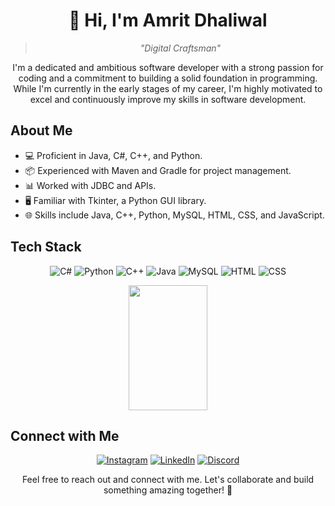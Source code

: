 <h1 align="center">👋 Hi, I'm Amrit Dhaliwal</h1>
<blockquote align="center">
  <p><em>"Digital Craftsman"</em></p>
</blockquote>
<p align="center">
  I'm a dedicated and ambitious software developer with a strong passion for coding and a commitment to building a solid foundation in programming. While I'm currently in the early stages of my career, I'm highly motivated to excel and continuously improve my skills in software development.
</p>


<!-- About Me Section -->
## About Me
- 💻 Proficient in Java, C#, C++, and Python.
- 📦 Experienced with Maven and Gradle for project management.
- 📊 Worked with JDBC and APIs.
- 🖥️ Familiar with Tkinter, a Python GUI library.
- 🌐 Skills include Java, C++, Python, MySQL, HTML, CSS, and JavaScript.

<!-- Tech Stack Badges -->
## Tech Stack
<p align="center">
  <img src="https://img.shields.io/badge/C%23-239120?style=for-the-badge&logo=c-sharp&logoColor=white" alt="C#">
  <img src="https://img.shields.io/badge/Python-3776AB?style=for-the-badge&logo=python&logoColor=white" alt="Python">
  <img src="https://img.shields.io/badge/C%2B%2B-00599C?style=for-the-badge&logo=c%2B%2B&logoColor=white" alt="C++">
  <img src="https://img.shields.io/badge/Java-ED8B00?style=for-the-badge&logo=openjdk&logoColor=white" alt="Java">
  <img src="https://img.shields.io/badge/MySQL-00000F?style=for-the-badge&logo=mysql&logoColor=white" alt="MySQL">
  <img src="https://img.shields.io/badge/HTML-239120?style=for-the-badge&logo=html5&logoColor=white" alt="HTML">
  <img src="https://img.shields.io/badge/CSS-239120?&style=for-the-badge&logo=css3&logoColor=white" alt="CSS">
</p>

<!-- GitHub Stats and Most Used Languages -->
<div align="center">
  <div style="display: flex; justify-content: center; align-items: center;">
  <img src="https://github-readme-stats.vercel.app/api/top-langs/?username=ayoamrit&layout=compact&bg_color=0,73FA79,73FDFF,7A81FF&theme=graywhite" width="50%" height="200" style="display: inline-block;" />
  </div>
</div>

<!-- Connect with Me Section -->
## Connect with Me
<p align="center">
  <a href="https://www.instagram.com/ayoamrit/"><img src="https://img.shields.io/badge/Instagram-E4405F?style=for-the-badge&logo=instagram&logoColor=white" alt="Instagram"></a>
  <a href="https://www.linkedin.com/in/amrit-dhaliwal-29a934248/"><img src="https://img.shields.io/badge/LinkedIn-0077B5?style=for-the-badge&logo=linkedin&logoColor=white" alt="LinkedIn"></a>
  <a href="https://www.discordapp.com/users/862389213047029820"><img src="https://img.shields.io/badge/Discord-7289DA?style=for-the-badge&logo=discord&logoColor=white" alt="Discord"></a>
</p>

<p align="center">
  Feel free to reach out and connect with me. Let's collaborate and build something amazing together! 🚀
</p>
